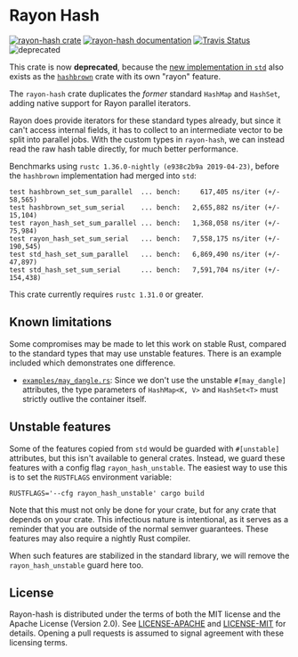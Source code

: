 # Rayon Hash

[![rayon-hash crate](https://img.shields.io/crates/v/rayon-hash.svg)](https://crates.io/crates/rayon-hash)
[![rayon-hash documentation](https://docs.rs/rayon-hash/badge.svg)](https://docs.rs/rayon-hash)
[![Travis Status](https://travis-ci.org/rayon-rs/rayon-hash.svg?branch=master)](https://travis-ci.org/rayon-rs/rayon-hash)
![deprecated](https://img.shields.io/badge/maintenance-deprecated-red.svg)

This crate is now **deprecated**, because the [new implementation in `std`]
also exists as the [`hashbrown`] crate with its own "rayon" feature.

[new implementation in `std`]: https://github.com/rust-lang/rust/pull/58623
[`hashbrown`]: https://crates.io/crates/hashbrown

The `rayon-hash` crate duplicates the _former_ standard `HashMap` and
`HashSet`, adding native support for Rayon parallel iterators.

Rayon does provide iterators for these standard types already, but since it
can't access internal fields, it has to collect to an intermediate vector to be
split into parallel jobs.  With the custom types in `rayon-hash`, we can
instead read the raw hash table directly, for much better performance.

Benchmarks using `rustc 1.36.0-nightly (e938c2b9a 2019-04-23)`, before the
`hashbrown` implementation had merged into `std`:

```text
test hashbrown_set_sum_parallel  ... bench:     617,405 ns/iter (+/- 58,565)
test hashbrown_set_sum_serial    ... bench:   2,655,882 ns/iter (+/- 15,104)
test rayon_hash_set_sum_parallel ... bench:   1,368,058 ns/iter (+/- 75,984)
test rayon_hash_set_sum_serial   ... bench:   7,558,175 ns/iter (+/- 190,545)
test std_hash_set_sum_parallel   ... bench:   6,869,490 ns/iter (+/- 47,897)
test std_hash_set_sum_serial     ... bench:   7,591,704 ns/iter (+/- 154,438)
```

This crate currently requires `rustc 1.31.0` or greater.

## Known limitations

Some compromises may be made to let this work on stable Rust, compared to the
standard types that may use unstable features.  There is an example included
which demonstrates one difference.

- [`examples/may_dangle.rs`](examples/may_dangle.rs): Since we don't use the
  unstable `#[may_dangle]` attributes, the type parameters of `HashMap<K, V>`
  and `HashSet<T>` must strictly outlive the container itself.

## Unstable features

Some of the features copied from `std` would be guarded with `#[unstable]`
attributes, but this isn't available to general crates.  Instead, we guard
these features with a config flag `rayon_hash_unstable`.  The easiest way to
use this is to set the `RUSTFLAGS` environment variable:

```
RUSTFLAGS='--cfg rayon_hash_unstable' cargo build
```

Note that this must not only be done for your crate, but for any crate that
depends on your crate.  This infectious nature is intentional, as it serves as
a reminder that you are outside of the normal semver guarantees.  These
features may also require a nightly Rust compiler.

When such features are stabilized in the standard library, we will remove the
`rayon_hash_unstable` guard here too.

## License

Rayon-hash is distributed under the terms of both the MIT license and the
Apache License (Version 2.0). See [LICENSE-APACHE](LICENSE-APACHE) and
[LICENSE-MIT](LICENSE-MIT) for details. Opening a pull requests is
assumed to signal agreement with these licensing terms.
